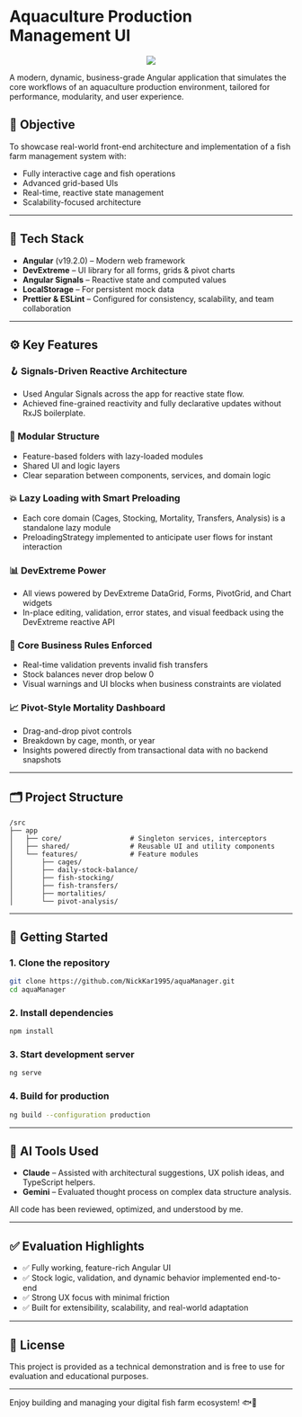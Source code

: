 # Aquaculture Production Management UI

<p align="center"><a href="https://devexpress.github.io/devextreme-angular/" target="_blank"><img src="https://skillicons.dev/icons?i=angular" /></a></p>

A modern, dynamic, business-grade Angular application that simulates the core workflows of an aquaculture production environment, tailored for performance, modularity, and user experience.

## 🌟 Objective

To showcase real-world front-end architecture and implementation of a fish farm management system with:

* Fully interactive cage and fish operations
* Advanced grid-based UIs
* Real-time, reactive state management
* Scalability-focused architecture

---

## 🔧 Tech Stack

* **Angular** (v19.2.0) – Modern web framework
* **DevExtreme** – UI library for all forms, grids & pivot charts
* **Angular Signals** – Reactive state and computed values
* **LocalStorage** – For persistent mock data
* **Prettier & ESLint** – Configured for consistency, scalability, and team collaboration

---

## ⚙️ Key Features

### 🪝 Signals-Driven Reactive Architecture

* Used Angular Signals across the app for reactive state flow.
* Achieved fine-grained reactivity and fully declarative updates without RxJS boilerplate.

### 🧱 Modular Structure

* Feature-based folders with lazy-loaded modules
* Shared UI and logic layers
* Clear separation between components, services, and domain logic

### 💥 Lazy Loading with Smart Preloading

* Each core domain (Cages, Stocking, Mortality, Transfers, Analysis) is a standalone lazy module
* PreloadingStrategy implemented to anticipate user flows for instant interaction

### 📊 DevExtreme Power

* All views powered by DevExtreme DataGrid, Forms, PivotGrid, and Chart widgets
* In-place editing, validation, error states, and visual feedback using the DevExtreme reactive API

### 🧠 Core Business Rules Enforced

* Real-time validation prevents invalid fish transfers
* Stock balances never drop below 0
* Visual warnings and UI blocks when business constraints are violated

### 📈 Pivot-Style Mortality Dashboard

* Drag-and-drop pivot controls
* Breakdown by cage, month, or year
* Insights powered directly from transactional data with no backend snapshots

---

## 🗂️ Project Structure

```
/src
├── app
│   ├── core/                 # Singleton services, interceptors
│   ├── shared/               # Reusable UI and utility components
│   └── features/             # Feature modules
│       ├── cages/            
│       ├── daily-stock-balance/
│       ├── fish-stocking/
│       ├── fish-transfers/
│       ├── mortalities/
│       └── pivot-analysis/
```

---

## 🧺 Getting Started

### 1. Clone the repository

```bash
git clone https://github.com/NickKar1995/aquaManager.git
cd aquaManager
```

### 2. Install dependencies

```bash
npm install
```

### 3. Start development server

```bash
ng serve
```

### 4. Build for production

```bash
ng build --configuration production
```

---

## 🤖 AI Tools Used

* **Claude** – Assisted with architectural suggestions, UX polish ideas, and TypeScript helpers.
* **Gemini** – Evaluated thought process on complex data structure analysis.

All code has been reviewed, optimized, and understood by me.

---

## ✅ Evaluation Highlights

* ✅ Fully working, feature-rich Angular UI
* ✅ Stock logic, validation, and dynamic behavior implemented end-to-end
* ✅ Strong UX focus with minimal friction
* ✅ Built for extensibility, scalability, and real-world adaptation

---

## 📃 License

This project is provided as a technical demonstration and is free to use for evaluation and educational purposes.

---

Enjoy building and managing your digital fish farm ecosystem! 🐟🌊

